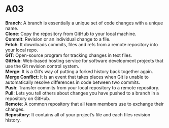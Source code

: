 # A03

**Branch**: A branch is essentially a unique set of code changes with a unique name.  \
**Clone**: Copy the repository from GitHub to your local machine.\
**Commit**: Revision or an individual change to a file. \
**Fetch**: It downloads commits, files and refs from a remote repository into your local repo.\
**GIT**: Open-source program for tracking changes in text files. \
**GitHub**: Web-based hosting service for software development projects that use the Git revision control system.  \
**Merge**: It is a Git’s way of putting a forked history back together again.  \
**Merge Conflict**: It is an event that takes places when Git is unable to automatically resolve differences in code between two commits.  \
**Push**: Transfer commits from your local repository to a remote repository.  \
**Pull**: Lets you tell others about changes you have pushed to a branch in a repository on GitHub.  \
**Remote**: A common repository that all team members use to exchange their changes.   \
**Repository**:  It contains all of your project’s file and each files revision history.  

